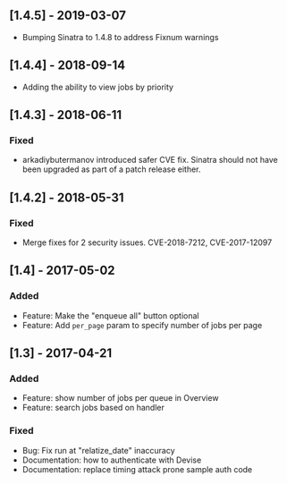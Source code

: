 ## [1.4.5] - 2019-03-07
  - Bumping Sinatra to 1.4.8 to address Fixnum warnings

## [1.4.4] - 2018-09-14
  - Adding the ability to view jobs by priority

## [1.4.3] - 2018-06-11

### Fixed

  - arkadiybutermanov introduced safer CVE fix. Sinatra should not have been upgraded as part of a patch release either.

## [1.4.2] - 2018-05-31

### Fixed
  - Merge fixes for 2 security issues. CVE-2018-7212, CVE-2017-12097

## [1.4] - 2017-05-02

### Added
  - Feature: Make the "enqueue all" button optional
  - Feature: Add `per_page` param to specify number of jobs per page

## [1.3] - 2017-04-21

### Added
  - Feature: show number of jobs per queue in Overview
  - Feature: search jobs based on handler

### Fixed
  - Bug: Fix run at "relatize_date" inaccuracy
  - Documentation: how to authenticate with Devise
  - Documentation: replace timing attack prone sample auth code 
